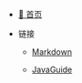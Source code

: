 <!-- _navbar.md -->

* [ 🙂 首页](https://elevencc.cn/#/README  ':target=_self')


* 链接
  * [Markdown ](https://markdown.com.cn/basic-syntax/)

  * [JavaGuide](https://javaguide.cn/)